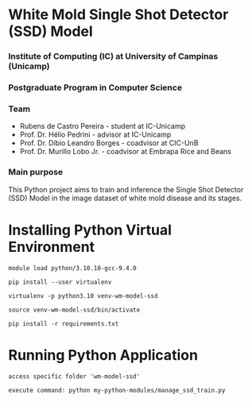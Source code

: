 # White Mold Single Shot Detector (SSD) Model 

### Institute of Computing (IC) at University of Campinas (Unicamp)

### Postgraduate Program in Computer Science

### Team

* Rubens de Castro Pereira - student at IC-Unicamp
* Prof. Dr. Hélio Pedrini - advisor at IC-Unicamp
* Prof. Dr. Díbio Leandro Borges - coadvisor at CIC-UnB
* Prof. Dr. Murillo Lobo Jr. - coadvisor at Embrapa Rice and Beans

### Main purpose

This Python project aims to train and inference the Single Shot Detector (SSD) Model in the image dataset of white mold disease and its stages.

# Installing Python Virtual Environment
```
module load python/3.10.10-gcc-9.4.0
```
```
pip install --user virtualenv
```
```
virtualenv -p python3.10 venv-wm-model-ssd
```
```
source venv-wm-model-ssd/bin/activate
```
```
pip install -r requirements.txt
```

# Running Python Application 

```
access specific folder 'wm-model-ssd'
```
```
execute command: python my-python-modules/manage_ssd_train.py
```
